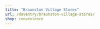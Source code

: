 ```yaml
---
title: "Braunston Village Stores"
url: /daventry/braunston-village-stores/
shop: convenience
---
```

